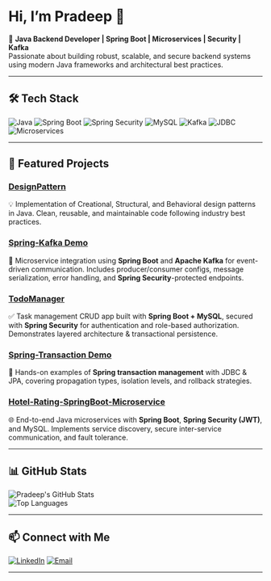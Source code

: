 # Hi, I’m Pradeep 👋

🚀 **Java Backend Developer | Spring Boot | Microservices | Security | Kafka**  
Passionate about building robust, scalable, and secure backend systems using modern Java frameworks and architectural best practices.

---

## 🛠️ Tech Stack

![Java](https://img.shields.io/badge/Java-%23ED8B00.svg?style=for-the-badge&logo=java&logoColor=white)
![Spring Boot](https://img.shields.io/badge/Spring%20Boot-%236DB33F.svg?style=for-the-badge&logo=springboot&logoColor=white)
![Spring Security](https://img.shields.io/badge/Spring%20Security-%236DB33F.svg?style=for-the-badge&logo=springsecurity&logoColor=white)
![MySQL](https://img.shields.io/badge/MySQL-%2300f.svg?style=for-the-badge&logo=mysql&logoColor=white)
![Kafka](https://img.shields.io/badge/Apache%20Kafka-000000.svg?style=for-the-badge&logo=apachekafka&logoColor=white)
![JDBC](https://img.shields.io/badge/JDBC-003B57?style=for-the-badge)
![Microservices](https://img.shields.io/badge/Microservices-FF6F00?style=for-the-badge)

---

## 📌 Featured Projects

### [DesignPattern](https://github.com/hpradeep26/DesignPattern)
💡 Implementation of Creational, Structural, and Behavioral design patterns in Java. Clean, reusable, and maintainable code following industry best practices.

### [Spring-Kafka Demo](https://github.com/hpradeep26/spring-kafka)
📨 Microservice integration using **Spring Boot** and **Apache Kafka** for event-driven communication. Includes producer/consumer configs, message serialization, error handling, and **Spring Security**-protected endpoints.

### [TodoManager](https://github.com/hpradeep26/TodoManager)
✅ Task management CRUD app built with **Spring Boot + MySQL**, secured with **Spring Security** for authentication and role-based authorization. Demonstrates layered architecture & transactional persistence.

### [Spring-Transaction Demo](https://github.com/hpradeep26/Spring-Transaction)
🔄 Hands-on examples of **Spring transaction management** with JDBC & JPA, covering propagation types, isolation levels, and rollback strategies.

### [Hotel-Rating-SpringBoot-Microservice](https://github.com/hpradeep26/Hotel-Rating-SpringBoot-Microservice)
🌐 End-to-end Java microservices with **Spring Boot**, **Spring Security (JWT)**, and MySQL. Implements service discovery, secure inter-service communication, and fault tolerance.

---

## 📊 GitHub Stats

![Pradeep's GitHub Stats](https://github-readme-stats.vercel.app/api?username=hpradeep26&show_icons=true&theme=radical)  
![Top Languages](https://github-readme-stats.vercel.app/api/top-langs/?username=hpradeep26&layout=compact&theme=radical)

---

## 📫 Connect with Me

[![LinkedIn](https://img.shields.io/badge/LinkedIn-blue?style=for-the-badge&logo=linkedin)](https://www.linkedin.com/in/pradeep-huded/)
[![Email](https://img.shields.io/badge/Email-D14836?style=for-the-badge&logo=gmail&logoColor=white)](mailto:hpradeep26@gmail.com)

---

